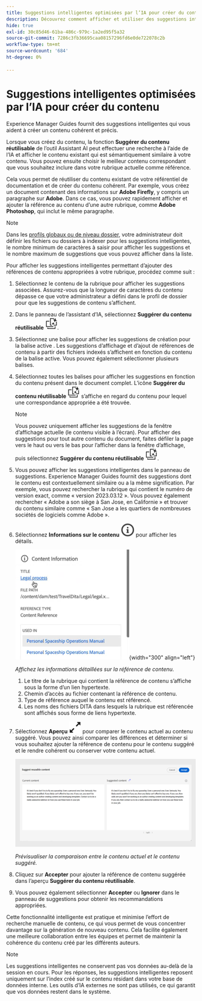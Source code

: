 ```yaml
---
title: Suggestions intelligentes optimisées par l’IA pour créer du contenu
description: Découvrez comment afficher et utiliser des suggestions intelligentes optimisées par l’IA dans l’éditeur web.
hide: true
exl-id: 30c85d46-61ba-486c-979c-1a2ed95f5a32
source-git-commit: 7286c3fb36695caa08157296fd6e0de722078c2b
workflow-type: tm+mt
source-wordcount: '684'
ht-degree: 0%

---
```


# Suggestions intelligentes optimisées par l’IA pour créer du contenu

Experience Manager Guides fournit des suggestions intelligentes qui vous aident à créer un contenu cohérent et précis.

Lorsque vous créez du contenu, la fonction **Suggérer du contenu réutilisable** de l’outil Assistant AI peut effectuer une recherche à l’aide de l’IA et afficher le contenu existant qui est sémantiquement similaire à votre contenu. Vous pouvez ensuite choisir le meilleur contenu correspondant que vous souhaitez inclure dans votre rubrique actuelle comme référence.

Cela vous permet de réutiliser du contenu existant de votre référentiel de documentation et de créer du contenu cohérent. Par exemple, vous créez un document contenant des informations sur **Adobe Firefly**, y compris un paragraphe sur **Adobe**. Dans ce cas, vous pouvez rapidement afficher et ajouter la référence au contenu d’une autre rubrique, comme **Adobe Photoshop**, qui inclut le même paragraphe.
>[!NOTE]
>
> Dans les [profils globaux ou de niveau dossier](/help/product-guide/cs-install-guide/conf-folder-level.md#conf-ai-smart-suggestions), votre administrateur doit définir les fichiers ou dossiers à indexer pour les suggestions intelligentes, le nombre minimum de caractères à saisir pour afficher les suggestions et le nombre maximum de suggestions que vous pouvez afficher dans la liste.

Pour afficher les suggestions intelligentes permettant d’ajouter des références de contenu appropriées à votre rubrique, procédez comme suit :


1. Sélectionnez le contenu de la rubrique pour afficher les suggestions associées. Assurez-vous que la longueur de caractères du contenu dépasse ce que votre administrateur a défini dans le profil de dossier pour que les suggestions de contenu s’affichent.
1. Dans le panneau de l’assistant d’IA, sélectionnez **Suggérer du contenu réutilisable** ![ai suggérer l’icône de contenu réutilisable ](./images/ai-suggest-reusable-content-icon.svg).

1. Sélectionnez une balise pour afficher les suggestions de création pour la balise active .  Les suggestions d’affichage et d’ajout de références de contenu à partir des fichiers indexés s’affichent en fonction du contenu de la balise active. Vous pouvez également sélectionner plusieurs balises.


1. Sélectionnez toutes les balises pour afficher les suggestions en fonction du contenu présent dans le document complet.  L’icône **Suggérer du contenu réutilisable** ![ai suggérer un contenu réutilisable ](./images/ai-suggest-reusable-content-icon.svg) s’affiche en regard du contenu pour lequel une correspondance appropriée a été trouvée.



   >[!NOTE]
   >
   > Vous pouvez uniquement afficher les suggestions de la fenêtre d’affichage actuelle (le contenu visible à l’écran). Pour afficher des suggestions pour tout autre contenu du document, faites défiler la page vers le haut ou vers le bas pour l’afficher dans la fenêtre d’affichage, puis sélectionnez **Suggérer du contenu réutilisable** ![ai Suggérer l’icône de contenu réutilisable ](./images/ai-suggest-reusable-content-icon.svg).


1. Vous pouvez afficher les suggestions intelligentes dans le panneau de suggestions.  Experience Manager Guides fournit des suggestions dont le contenu est contextuellement similaire ou a la même signification. Par exemple, vous pouvez rechercher la rubrique qui contient le numéro de version exact, comme « version 2023.03.12 ». Vous pouvez également rechercher « Adobe a son siège à San Jose, en Californie » et trouver du contenu similaire comme « San Jose a les quartiers de nombreuses sociétés de logiciels comme Adobe ».
1. Sélectionnez **Informations sur le contenu** ![Informations sur le contenu](images/smart-suggestions-content-info-icon.svg) pour afficher les détails.

   ![Panneau Informations sur le contenu](images/smart-suggestions-content-information.png){width="300" align="left"}

   *Affichez les informations détaillées sur la référence de contenu.*

   1. Le titre de la rubrique qui contient la référence de contenu s’affiche sous la forme d’un lien hypertexte.
   1. Chemin d’accès au fichier contenant la référence de contenu.
   1. Type de référence auquel le contenu est référencé.
   1. Les noms des fichiers DITA dans lesquels la rubrique est référencée sont affichés sous forme de liens hypertexte.
1. Sélectionnez **Aperçu** ![icône d’aperçu](./images/expand-icon.svg) pour comparer le contenu actuel au contenu suggéré. Vous pouvez ainsi comparer les différences et déterminer si vous souhaitez ajouter la référence de contenu pour le contenu suggéré et le rendre cohérent ou conserver votre contenu actuel.

   ![Suggérer un aperçu de contenu réutilisable](images/ai-assistant-suggest-reusable-content.png)

   *Prévisualiser la comparaison entre le contenu actuel et le contenu suggéré.*

1. Cliquez sur **Accepter** pour ajouter la référence de contenu suggérée dans l’aperçu **Suggérer du contenu réutilisable**.
1. Vous pouvez également sélectionner **Accepter** ou **Ignorer** dans le panneau de suggestions pour obtenir les recommandations appropriées.


Cette fonctionnalité intelligente est pratique et minimise l’effort de recherche manuelle de contenu, ce qui vous permet de vous concentrer davantage sur la génération de nouveau contenu. Cela facilite également une meilleure collaboration entre les équipes et permet de maintenir la cohérence du contenu créé par les différents auteurs.

>[!NOTE]
>
>Les suggestions intelligentes ne conservent pas vos données au-delà de la session en cours. Pour les réponses, les suggestions intelligentes reposent uniquement sur l’index créé sur le contenu résidant dans votre base de données interne. Les outils d’IA externes ne sont pas utilisés, ce qui garantit que vos données restent dans le système.
